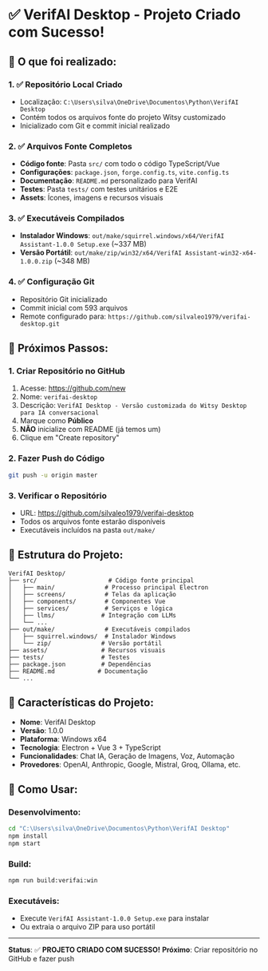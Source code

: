 # ✅ VerifAI Desktop - Projeto Criado com Sucesso!

## 🎯 O que foi realizado:

### 1. ✅ **Repositório Local Criado**
- Localização: `C:\Users\silva\OneDrive\Documentos\Python\VerifAI Desktop`
- Contém todos os arquivos fonte do projeto Witsy customizado
- Inicializado com Git e commit inicial realizado

### 2. ✅ **Arquivos Fonte Completos**
- **Código fonte**: Pasta `src/` com todo o código TypeScript/Vue
- **Configurações**: `package.json`, `forge.config.ts`, `vite.config.ts`
- **Documentação**: `README.md` personalizado para VerifAI
- **Testes**: Pasta `tests/` com testes unitários e E2E
- **Assets**: Ícones, imagens e recursos visuais

### 3. ✅ **Executáveis Compilados**
- **Instalador Windows**: `out/make/squirrel.windows/x64/VerifAI Assistant-1.0.0 Setup.exe` (~337 MB)
- **Versão Portátil**: `out/make/zip/win32/x64/VerifAI Assistant-win32-x64-1.0.0.zip` (~348 MB)

### 4. ✅ **Configuração Git**
- Repositório Git inicializado
- Commit inicial com 593 arquivos
- Remote configurado para: `https://github.com/silvaleo1979/verifai-desktop.git`

## 🚀 Próximos Passos:

### 1. **Criar Repositório no GitHub**
1. Acesse: https://github.com/new
2. Nome: `verifai-desktop`
3. Descrição: `VerifAI Desktop - Versão customizada do Witsy Desktop para IA conversacional`
4. Marque como **Público**
5. **NÃO** inicialize com README (já temos um)
6. Clique em "Create repository"

### 2. **Fazer Push do Código**
```bash
git push -u origin master
```

### 3. **Verificar o Repositório**
- URL: https://github.com/silvaleo1979/verifai-desktop
- Todos os arquivos fonte estarão disponíveis
- Executáveis incluídos na pasta `out/make/`

## 📁 Estrutura do Projeto:

```
VerifAI Desktop/
├── src/                    # Código fonte principal
│   ├── main/              # Processo principal Electron
│   ├── screens/           # Telas da aplicação
│   ├── components/        # Componentes Vue
│   ├── services/          # Serviços e lógica
│   ├── llms/             # Integração com LLMs
│   └── ...
├── out/make/              # Executáveis compilados
│   ├── squirrel.windows/  # Instalador Windows
│   └── zip/              # Versão portátil
├── assets/               # Recursos visuais
├── tests/                # Testes
├── package.json          # Dependências
├── README.md            # Documentação
└── ...
```

## 🎯 Características do Projeto:

- **Nome**: VerifAI Desktop
- **Versão**: 1.0.0
- **Plataforma**: Windows x64
- **Tecnologia**: Electron + Vue 3 + TypeScript
- **Funcionalidades**: Chat IA, Geração de Imagens, Voz, Automação
- **Provedores**: OpenAI, Anthropic, Google, Mistral, Groq, Ollama, etc.

## 🔧 Como Usar:

### Desenvolvimento:
```bash
cd "C:\Users\silva\OneDrive\Documentos\Python\VerifAI Desktop"
npm install
npm start
```

### Build:
```bash
npm run build:verifai:win
```

### Executáveis:
- Execute `VerifAI Assistant-1.0.0 Setup.exe` para instalar
- Ou extraia o arquivo ZIP para uso portátil

---

**Status**: ✅ **PROJETO CRIADO COM SUCESSO!**
**Próximo**: Criar repositório no GitHub e fazer push

